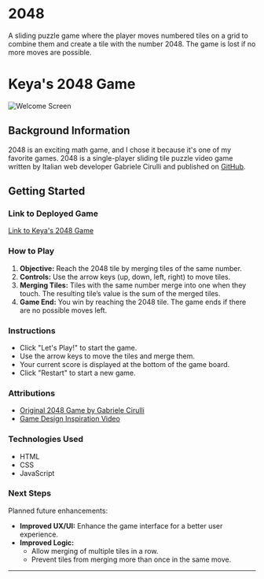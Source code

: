 # 2048

A sliding puzzle game where the player moves numbered tiles on a grid to combine them and create a tile with the number 2048. The game is lost if no more moves are possible.

# Keya's 2048 Game

![Welcome Screen](images/welcome_screen.png)

## Background Information

2048 is an exciting math game, and I chose it because it's one of my favorite games. 2048 is a single-player sliding tile puzzle video game written by Italian web developer Gabriele Cirulli and published on [GitHub](https://github.com/gabrielecirulli/2048).

## Getting Started

### Link to Deployed Game

[Link to Keya's 2048 Game](#)  <!-- Replace with your actual deployed URL -->

### How to Play

1. **Objective:** Reach the 2048 tile by merging tiles of the same number.
2. **Controls:** Use the arrow keys (up, down, left, right) to move tiles.
3. **Merging Tiles:** Tiles with the same number merge into one when they touch. The resulting tile’s value is the sum of the merged tiles.
4. **Game End:** You win by reaching the 2048 tile. The game ends if there are no possible moves left.

### Instructions

- Click "Let's Play!" to start the game.
- Use the arrow keys to move the tiles and merge them.
- Your current score is displayed at the bottom of the game board.
- Click "Restart" to start a new game.

### Attributions

- [Original 2048 Game by Gabriele Cirulli](https://github.com/gabrielecirulli/2048)
- [Game Design Inspiration Video](https://www.youtube.com/watch?v=wOVEe9eawXc)

### Technologies Used

- HTML
- CSS
- JavaScript

### Next Steps

Planned future enhancements:

- **Improved UX/UI:** Enhance the game interface for a better user experience.
- **Improved Logic:**
  - Allow merging of multiple tiles in a row.
  - Prevent tiles from merging more than once in the same move.

---
